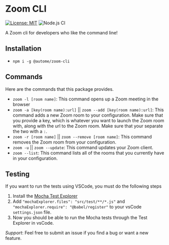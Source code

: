 # Zoom CLI
[![License: MIT](https://img.shields.io/badge/License-MIT-yellow.svg)](https://opensource.org/licenses/MIT) ![Node.js CI](https://github.com/Autome-Tooling/zoom-cli/workflows/Node.js%20CI/badge.svg)

A Zoom cli for developers who like the command line!

## Installation

* `npm i -g @autome/zoom-cli`

## Commands

Here are the commands that this package provides.

+ `zoom -l [room name]`: This command opens up a Zoom meeting in the browser
+ `zoom -a [key(room name):url]` || `zoom --add [key(room name):url]`: This command adds a new Zoom room to your configuration. Make sure that you provide a key, which is whatever you want to launch the Zoom room with, along with the url to the Zoom room. Make sure that your separate the two with a `:`.
+ `zoom -r [room name]` || `zoom --remove [room name]`: This command removes the Zoom room from your configuration.
+ `zoom -u` || `zoom --update`: This command updates your Zoom client.
+ `zoom --list`: This command lists all of the rooms that you currently have in your configuration.

## Testing

If you want to run the tests using VSCode, you must do the following steps
1. Install the [Mocha Test Explorer](https://marketplace.visualstudio.com/items?itemName=hbenl.vscode-mocha-test-adapter)
2. Add `"mochaExplorer.files": "src/test/**/*.js"` and `"mochaExplorer.require": "@babel/register"` to your vsCode `settings.json` file.
3. Now you should be able to run the Mocha tests through the Test Explorer in vsCode.

*Support*: Feel free to submit an issue if you find a bug or want a new feature.
